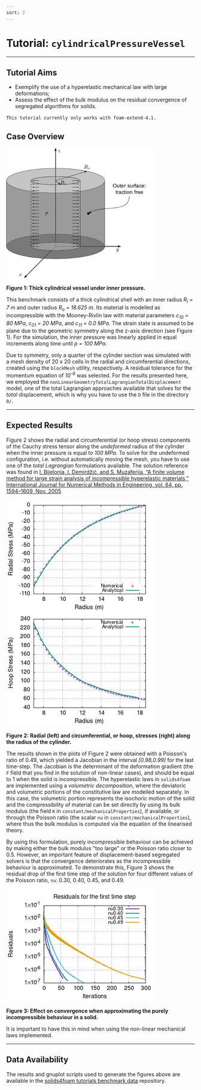 ```yaml
---
sort: 2
---
```


# Tutorial: `cylindricalPressureVessel`

---

## Tutorial Aims

- Exemplify the use of a hyperelastic mechanical law with large deformations;
- Assess the effect of the bulk modulus on the residual convergence of
  segregated algorithms for solids.

```warning
This tutorial currently only works with foam-extend-4.1.
```

## Case Overview

<img src="images/cylindrical-pressure-vessel.png" width="400" />

**Figure 1: Thick cylindrical vessel under inner pressure.**

This benchmark consists of a thick cylindrical shell with an inner radius *R<sub>i</sub> = 7 m* and outer radius *R<sub>o</sub> = 18.625 m*. Its
material is modelled as incompressible with the Mooney-Rivlin law with material parameters *c<sub>10</sub> = 80 MPa*, *c<sub>01</sub> = 20 MPa*, and
*c<sub>11</sub> = 0.0 MPa*. The strain state is assumed to be plane due to the geometric symmetry along the z-axis direction (see Figure 1). For the
simulation, the inner pressure was linearly applied in equal increments along time until *p = 100 MPa*.

Due to symmetry, only a quarter of the cylinder section was simulated with a mesh density of 20 x 20 cells in the radial and circumferential directions,
created using the `blockMesh` utility, respectively. A residual tolerance for the momentum equation of *10<sup>-6</sup>* was selected. For the results
presented here, we employed the `nonLinearGeometryTotalLagrangianTotalDisplacement` model, one of the total
Lagrangian approaches available that solves for the *total* displacement, which is why you have to use the `D` file in the directory `0/`.

---

## Expected Results

Figure 2 shows the radial and circumferential (or hoop stress) components of the Cauchy stress tensor along the *undeformed* radius of the cylinder when the inner pressure is equal to *100 MPa*. To solve for the undeformed configuration, i.e. without automatically moving the mesh, you have to use one
of the *total Lagrangian* formulations available. The solution reference was found in [I. Bijelonja, I. Demirdžić, and S. Muzaferija, “A finite volume method for large strain analysis of incompressible hyperelastic materials,” International Journal for Numerical Methods in Engineering, vol.  64, pp.
1594–1609, Nov.  2005](https://hrcak.srce.hr/206941)

![](images/radial-stress.png)
![](images/hoop-stress.png)

**Figure 2: Radial (left) and circumferential, or hoop, stresses (right) along the radius of the cylinder.**

The results shown in the plots of Figure 2 were obtained with a Poisson's ratio of 0.49, which yielded a Jacobian in the interval *[0.98,0.99]* for the last
time-step. The Jacobian is the determinant of the deformation gradient (the `F` field that you find in the solution of non-linear cases), and should be equal
to 1 when the solid is incompressible. The hyperelastic laws in `solids4foam` are implemented using a *volumetric decomposition*, where the deviatoric and volumetric portions of the constitutive law are modelled separately. In this case, the volumetric portion represents the isochoric motion of the solid and
the compressibility of material can be set directly by using its bulk modulus (the field `K` in `constant/mechanicalProperties`), if available, or through
the Poisson ratio (the scalar `nu` in `constant/mechanicalProperties`), where thus the bulk modulus is computed via the equation of the linearised theory. 

By using this formulation, purely incompressible behaviour can be achieved by making either the bulk modulus "too large" or the Poisson ratio closer to
0.5.  However, an important feature of displacement-based segregated solvers is that the convergence deteriorates as the incompressible behaviour is
approximated. To demonstrate this, Figure 3 shows the residual drop of the first time step of the solution for four different values of the Poisson ratio,
`nu`: 0.30, 0.40, 0.45, and 0.49.

<img src="images/residuals-plot.png" width="400" />

**Figure 3: Effect on convergence when approximating the purely incompressible behaviour in a solid.**

It is important to have this in mind when using the non-linear mechanical laws implemented.

---

## Data Availability

The results and gnuplot scripts used to generate the figures above are available in the [solids4foam tutorials benchmark data](https://github.com/solids4foam/solids4foam-tutorials-benchmark-data) repository.
